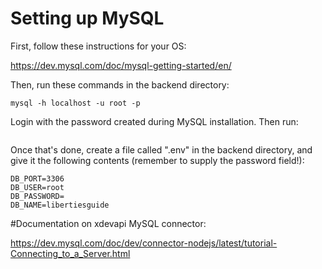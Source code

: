 # Setting up MySQL

First, follow these instructions for your OS:

https://dev.mysql.com/doc/mysql-getting-started/en/

Then, run these commands in the backend directory:

```npm install @mysql/xdevapi
mysql -h localhost -u root -p
```

Login with the password created during MySQL installation. Then run:

```CREATE DATABASE libertyeats;
```

Once that's done, create a file called ".env" in the backend directory, and give it the following contents (remember to supply the password field!):

```DB_HOST=localhost
DB_PORT=3306
DB_USER=root
DB_PASSWORD=
DB_NAME=libertiesguide
```

#Documentation on xdevapi MySQL connector:

https://dev.mysql.com/doc/dev/connector-nodejs/latest/tutorial-Connecting_to_a_Server.html
